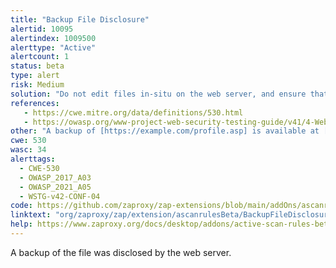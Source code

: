 ```yaml
---
title: "Backup File Disclosure"
alertid: 10095
alertindex: 1009500
alerttype: "Active"
alertcount: 1
status: beta
type: alert
risk: Medium
solution: "Do not edit files in-situ on the web server, and ensure that un-necessary files (including hidden files) are removed from the web server."
references:
   - https://cwe.mitre.org/data/definitions/530.html
   - https://owasp.org/www-project-web-security-testing-guide/v41/4-Web_Application_Security_Testing/02-Configuration_and_Deployment_Management_Testing/04-Review_Old_Backup_and_Unreferenced_Files_for_Sensitive_Information.html
other: "A backup of [https://example.com/profile.asp] is available at [https://example.com/profile.asp.old]"
cwe: 530
wasc: 34
alerttags: 
  - CWE-530
  - OWASP_2017_A03
  - OWASP_2021_A05
  - WSTG-v42-CONF-04
code: https://github.com/zaproxy/zap-extensions/blob/main/addOns/ascanrulesBeta/src/main/java/org/zaproxy/zap/extension/ascanrulesBeta/BackupFileDisclosureScanRule.java
linktext: "org/zaproxy/zap/extension/ascanrulesBeta/BackupFileDisclosureScanRule.java"
help: https://www.zaproxy.org/docs/desktop/addons/active-scan-rules-beta/#id-10095
---
```

A backup of the file was disclosed by the web server.
